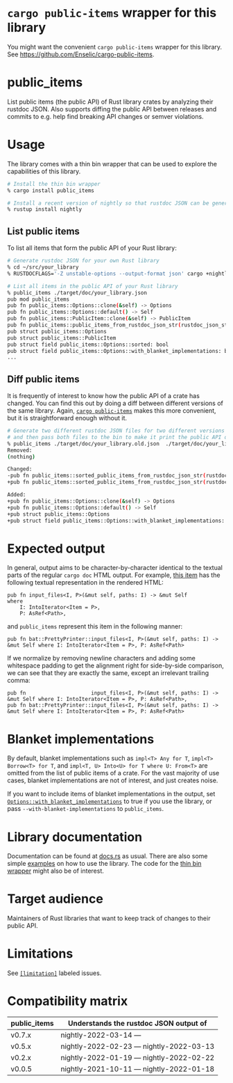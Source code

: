 # `cargo public-items` wrapper for this library

You might want the convenient `cargo public-items` wrapper for this library. See https://github.com/Enselic/cargo-public-items.

# public_items

List public items (the public API) of Rust library crates by analyzing their rustdoc JSON. Also supports diffing the public API between releases and commits to e.g. help find breaking API changes or semver violations.

# Usage

The library comes with a thin bin wrapper that can be used to explore the capabilities of this library.

```bash
# Install the thin bin wrapper
% cargo install public_items

# Install a recent version of nightly so that rustdoc JSON can be generated
% rustup install nightly
```

## List public items

To list all items that form the public API of your Rust library:

```bash
# Generate rustdoc JSON for your own Rust library
% cd ~/src/your_library
% RUSTDOCFLAGS='-Z unstable-options --output-format json' cargo +nightly doc --lib --no-deps

# List all items in the public API of your Rust library
% public_items ./target/doc/your_library.json
pub mod public_items
pub fn public_items::Options::clone(&self) -> Options
pub fn public_items::Options::default() -> Self
pub fn public_items::PublicItem::clone(&self) -> PublicItem
pub fn public_items::public_items_from_rustdoc_json_str(rustdoc_json_str: &str, options: Options) -> Result<Vec<PublicItem>>
pub struct public_items::Options
pub struct public_items::PublicItem
pub struct field public_items::Options::sorted: bool
pub struct field public_items::Options::with_blanket_implementations: bool
...
```

## Diff public items

It is frequently of interest to know how the public API of a crate has changed. You can find this out by doing a diff between different versions of the same library. Again, [`cargo public-items`](https://github.com/Enselic/cargo-public-items) makes this more convenient, but it is straightforward enough without it.

```bash
# Generate two different rustdoc JSON files for two different versions of your library
# and then pass both files to the bin to make it print the public API diff
% public_items ./target/doc/your_library.old.json  ./target/doc/your_library.json
Removed:
(nothing)

Changed:
-pub fn public_items::sorted_public_items_from_rustdoc_json_str(rustdoc_json_str: &str) -> Result<Vec<PublicItem>>
+pub fn public_items::sorted_public_items_from_rustdoc_json_str(rustdoc_json_str: &str, options: Options) -> Result<Vec<PublicItem>>

Added:
+pub fn public_items::Options::clone(&self) -> Options
+pub fn public_items::Options::default() -> Self
+pub struct public_items::Options
+pub struct field public_items::Options::with_blanket_implementations: bool
```

# Expected output

In general, output aims to be character-by-character identical to the textual parts of the regular `cargo doc` HTML output. For example, [this item](https://docs.rs/bat/0.20.0/bat/struct.PrettyPrinter.html#method.input_files) has the following textual representation in the rendered HTML:

```
pub fn input_files<I, P>(&mut self, paths: I) -> &mut Self
where
    I: IntoIterator<Item = P>,
    P: AsRef<Path>,
```

and `public_items` represent this item in the following manner:

```
pub fn bat::PrettyPrinter::input_files<I, P>(&mut self, paths: I) -> &mut Self where I: IntoIterator<Item = P>, P: AsRef<Path>
```

If we normalize by removing newline characters and adding some whitespace padding to get the alignment right for side-by-side comparison, we can see that they are exactly the same, except an irrelevant trailing comma:

```
pub fn                     input_files<I, P>(&mut self, paths: I) -> &mut Self where I: IntoIterator<Item = P>, P: AsRef<Path>,
pub fn bat::PrettyPrinter::input_files<I, P>(&mut self, paths: I) -> &mut Self where I: IntoIterator<Item = P>, P: AsRef<Path>
```

# Blanket implementations

By default, blanket implementations such as `impl<T> Any for T`, `impl<T> Borrow<T> for T`, and `impl<T, U> Into<U> for T where U: From<T>` are omitted from the list of public items of a crate. For the vast majority of use cases, blanket implementations are not of interest, and just creates noise.

If you want to include items of blanket implementations in the output, set [`Options::with_blanket_implementations`](https://docs.rs/public_items/latest/public_items/struct.Options.html#structfield.with_blanket_implementations) to true if you use the library, or pass `--with-blanket-implementations` to `public_items`.

# Library documentation

Documentation can be found at [docs.rs](https://docs.rs/public_items/latest/public_items/) as usual. There are also some simple [examples](https://github.com/Enselic/public_items/tree/main/examples) on how to use the library. The code for the [thin bin wrapper](https://github.com/Enselic/public_items/blob/main/src/main.rs) might also be of interest.

# Target audience

Maintainers of Rust libraries that want to keep track of changes to their public API.

# Limitations

See [`[limitation]`](https://github.com/Enselic/public_items/labels/limitation)
labeled issues.

# Compatibility matrix

| public_items  | Understands the rustdoc JSON output of  |
| ------------- | --------------------------------------- |
| v0.7.x        | nightly-2022-03-14 —                    |
| v0.5.x        | nightly-2022-02-23 — nightly-2022-03-13 |
| v0.2.x        | nightly-2022-01-19 — nightly-2022-02-22 |
| v0.0.5        | nightly-2021-10-11 — nightly-2022-01-18 |
